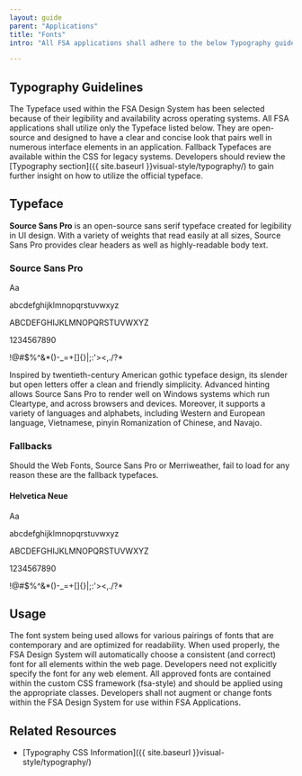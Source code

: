 ```yaml
---
layout: guide
parent: "Applications"
title: "Fonts"
intro: "All FSA applications shall adhere to the below Typography guidelines in order to maintain consistency throughout all agency applications."

---
```


## Typography Guidelines

The Typeface used within the FSA Design System has been selected because of their legibility and availability across operating systems. All FSA applications shall utilize only the Typeface listed below. They are open-source and designed to have a clear and concise look that pairs well in numerous interface elements in an application. Fallback Typefaces are available within the CSS for legacy systems. Developers should review the [Typography section]({{ site.baseurl }}visual-style/typography/) to gain further insight on how to utilize the official typeface.

## Typeface

**Source Sans Pro** is an open-source sans serif typeface created for legibility in UI design. With a variety of weights that read easily at all sizes, Source Sans Pro provides clear headers as well as highly-readable body text.

### Source Sans Pro

<div class="fsa-grid">
  <div class="fsa-grid__1 fsa-grid__1/2@m">
    <div class="docs__font fsa-font--sans">
    <p class="docs__font__preview">Aa</p>
    <div class="docs__font__details">
    <p class="docs__font__item">abcdefghijklmnopqrstuvwxyz</p>
    <p class="docs__font__item">ABCDEFGHIJKLMNOPQRSTUVWXYZ</p>
    <p class="docs__font__item">1234567890</p>
    <p class="docs__font__item">!@#$%^&amp;*()-_=+[]{}|;:'&gt;&lt;,./?*</p>
    </div>
    </div>
  </div>
</div>

Inspired by twentieth-century American gothic typeface design, its slender but open letters offer a clean and friendly simplicity. Advanced hinting allows Source Sans Pro to render well on Windows systems which run Cleartype, and across browsers and devices. Moreover, it supports a variety of languages and alphabets, including Western and European language, Vietnamese, pinyin Romanization of Chinese, and Navajo.

<!--
### Weights

<div class="fsa-grid">
  <div class="fsa-grid__1/3">
    <p class="docs__font__preview docs__font--source-sans-pro">Aa</p>
  </div>
  <div class="fsa-grid__1/3">
    <p class="docs__font__preview docs__font--source-sans-pro docs__font--source-sans-pro-light">Aa</p>
  </div>
  <div class="fsa-grid__1/3">
    <p class="docs__font__preview docs__font--source-sans-pro docs__font--source-sans-pro-bold">Aa</p>
  </div>
</div>

<div class="fsa-grid">
  <div class="fsa-grid__1/3">
    <p class="docs__font__preview docs__font--merriweather">Aa</p>
  </div>
  <div class="fsa-grid__1/3">
    <p class="docs__font__preview docs__font--merriweather docs__font--merriweather-light">Aa</p>
  </div>
  <div class="fsa-grid__1/3">
    <p class="docs__font__preview docs__font--merriweather docs__font--merriweather-bold">Aa</p>
  </div>
</div>
-->

### Fallbacks

Should the Web Fonts, Source Sans Pro or Merriweather, fail to load for any reason these are the fallback typefaces.

#### Helvetica Neue

<div class="fsa-grid">
  <div class="fsa-grid__1 fsa-grid__1/2@m">
    <div class="docs__font docs__font--helvetica">
      <p class="docs__font__preview">Aa</p>
      <div class="docs__font__details">
        <p class="docs__font__item">abcdefghijklmnopqrstuvwxyz</p>
        <p class="docs__font__item">ABCDEFGHIJKLMNOPQRSTUVWXYZ</p>
        <p class="docs__font__item">1234567890</p>
        <p class="docs__font__item">!@#$%^&amp;*()-_=+[]{}|;:'&gt;&lt;,./?*</p>
      </div>
    </div>
  </div>
</div>


## Usage

The font system being used allows for various pairings of fonts that are contemporary and are optimized for readability. When used properly, the FSA Design System will automatically choose a consistent (and correct) font for all elements within the web page. Developers need not explicitly specify the font for any web element. All approved fonts are contained within the custom CSS framework (fsa-style) and should be applied using the appropriate classes. Developers shall not augment or change fonts within the FSA Design System for use within FSA Applications.

## Related Resources

 * [Typography CSS Information]({{ site.baseurl }}visual-style/typography/)
